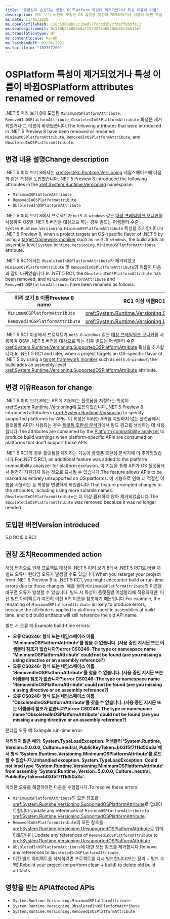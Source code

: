 ```yaml
---
title: '호환성이 손상되는 변경: OSPlatform 특성이 제거되었거나 특성 이름이 바뀜'
description: 미리 보기 버전에 도입된 OS 플랫폼 특성이 제거되었거나 이름이 바뀐 핵심 .NET 라이브러리의 .NET 5 호환성이 손상되는 변경에 관해 알아봅니다.
ms.date: 11/01/2020
ms.openlocfilehash: 118c5360eb02c1b4d57fccbd3b2cfdeff0b9fe12
ms.sourcegitcommit: 9c589b25b005b9a7f87327646020eb85c3b6306f
ms.translationtype: HT
ms.contentlocale: ko-KR
ms.lasthandoff: 03/06/2021
ms.locfileid: "102257260"
---
```

# <a name="osplatform-attributes-renamed-or-removed"></a><span data-ttu-id="fc161-103">OSPlatform 특성이 제거되었거나 특성 이름이 바뀜</span><span class="sxs-lookup"><span data-stu-id="fc161-103">OSPlatform attributes renamed or removed</span></span>

<span data-ttu-id="fc161-104">.NET 5 미리 보기 8에 도입된 `MinimumOSPlatformAttribute`, `RemovedInOSPlatformAttribute`, `ObsoletedInOSPlatformAttribute` 특성은 제거되었거나 그 이름이 바뀌었습니다.</span><span class="sxs-lookup"><span data-stu-id="fc161-104">The following attributes that were introduced in .NET 5 Preview 8 have been removed or renamed: `MinimumOSPlatformAttribute`, `RemovedInOSPlatformAttribute`, and `ObsoletedInOSPlatformAttribute`.</span></span>

## <a name="change-description"></a><span data-ttu-id="fc161-105">변경 내용 설명</span><span class="sxs-lookup"><span data-stu-id="fc161-105">Change description</span></span>

<span data-ttu-id="fc161-106">.NET 5 미리 보기 8에서는 <xref:System.Runtime.Versioning> 네임스페이스에 다음과 같은 특성을 도입했습니다.</span><span class="sxs-lookup"><span data-stu-id="fc161-106">.NET 5 Preview 8 introduced the following attributes in the <xref:System.Runtime.Versioning> namespace:</span></span>

- `MinimumOSPlatformAttribute`
- `RemovedInOSPlatformAttribute`
- `ObsoletedInOSPlatformAttribute`

<span data-ttu-id="fc161-107">.NET 5 미리 보기 8에서 프로젝트가 `net5.0-windows` 같은 [대상 프레임워크 모니커](../../../../standard/frameworks.md)를 사용하여 OS별 .NET 5 버전을 대상으로 하는 경우 빌드는 어셈블리 수준 `System.Runtime.Versioning.MinimumOSPlatformAttribute` 특성을 추가합니다.</span><span class="sxs-lookup"><span data-stu-id="fc161-107">In .NET 5 Preview 8, when a project targets an OS-specific flavor of .NET 5 by using a [target framework moniker](../../../../standard/frameworks.md) such as `net5.0-windows`, the build adds an assembly-level `System.Runtime.Versioning.MinimumOSPlatformAttribute` attribute.</span></span>

<span data-ttu-id="fc161-108">.NET 5 RC1에서는 `ObsoletedInOSPlatformAttribute`가 제거되었고 `MinimumOSPlatformAttribute` 및 `RemovedInOSPlatformAttribute`의 이름이 다음과 같이 바뀌었습니다.</span><span class="sxs-lookup"><span data-stu-id="fc161-108">In .NET 5 RC1, the `ObsoletedInOSPlatformAttribute` has been removed, and `MinimumOSPlatformAttribute` and `RemovedInOSPlatformAttribute` have been renamed as follows:</span></span>

| <span data-ttu-id="fc161-109">미리 보기 8 이름</span><span class="sxs-lookup"><span data-stu-id="fc161-109">Preview 8 name</span></span> | <span data-ttu-id="fc161-110">RC1 이상 이름</span><span class="sxs-lookup"><span data-stu-id="fc161-110">RC1 and later name</span></span> |
| - | - |
| `MinimumOSPlatformAttribute` | <xref:System.Runtime.Versioning.SupportedOSPlatformAttribute> |
| `RemovedInOSPlatformAttribute` | <xref:System.Runtime.Versioning.UnsupportedOSPlatformAttribute> |

<span data-ttu-id="fc161-111">.NET 5 RC1 이상에서 프로젝트가 `net5.0-windows` 같은 [대상 프레임워크 모니커](../../../../standard/frameworks.md)를 사용하여 OS별 .NET 5 버전을 대상으로 하는 경우 빌드는 어셈블리 수준 <xref:System.Runtime.Versioning.SupportedOSPlatformAttribute> 특성을 추가합니다.</span><span class="sxs-lookup"><span data-stu-id="fc161-111">In .NET 5 RC1 and later, when a project targets an OS-specific flavor of .NET 5 by using a [target framework moniker](../../../../standard/frameworks.md) such as `net5.0-windows`, the build adds an assembly-level <xref:System.Runtime.Versioning.SupportedOSPlatformAttribute> attribute.</span></span>

## <a name="reason-for-change"></a><span data-ttu-id="fc161-112">변경 이유</span><span class="sxs-lookup"><span data-stu-id="fc161-112">Reason for change</span></span>

<span data-ttu-id="fc161-113">.NET 5 미리 보기 8에는 API에 지원되는 플랫폼을 지정하는 특성이 <xref:System.Runtime.Versioning>에 도입되었습니다.</span><span class="sxs-lookup"><span data-stu-id="fc161-113">.NET 5 Preview 8 introduced attributes in <xref:System.Runtime.Versioning> to specify supported platforms for APIs.</span></span> <span data-ttu-id="fc161-114">이 특성은 이러한 API를 지원하지 않는 플랫폼에서 플랫폼별 API가 사용되는 경우 [플랫폼 호환성 분석기](../../code-analysis/5.0/ca1416-platform-compatibility-analyzer.md)에서 빌드 경고를 생성하는 데 사용됩니다.</span><span class="sxs-lookup"><span data-stu-id="fc161-114">The attributes are consumed by the [Platform compatibility analyzer](../../code-analysis/5.0/ca1416-platform-compatibility-analyzer.md) to produce build warnings when platform-specific APIs are consumed on platforms that don't support those APIs.</span></span>

<span data-ttu-id="fc161-115">.NET 5 RC1의 경우 플랫폼을 제외하는 기능이 플랫폼 호환성 분석기에 더 추가되었습니다.</span><span class="sxs-lookup"><span data-stu-id="fc161-115">For .NET 5 RC1, an additional feature was added to the platform compatibility analyzer for platform exclusion.</span></span> <span data-ttu-id="fc161-116">이 기능을 통해 API가 OS 플랫폼에서 완전히 지원되지 않는 것으로 표시될 수 있습니다.</span><span class="sxs-lookup"><span data-stu-id="fc161-116">The feature allows APIs to be marked as entirely unsupported on OS platforms.</span></span> <span data-ttu-id="fc161-117">이 기능으로 인해 더 적절한 이름을 사용하는 등 특성을 변경하게 되었습니다.</span><span class="sxs-lookup"><span data-stu-id="fc161-117">That feature prompted changes to the attributes, including using more suitable names.</span></span> <span data-ttu-id="fc161-118">`ObsoletedInOSPlatformAttribute`는 더 이상 필요하지 않아 제거되었습니다.</span><span class="sxs-lookup"><span data-stu-id="fc161-118">The `ObsoletedInOSPlatformAttribute` was removed because it was no longer needed.</span></span>

## <a name="version-introduced"></a><span data-ttu-id="fc161-119">도입된 버전</span><span class="sxs-lookup"><span data-stu-id="fc161-119">Version introduced</span></span>

<span data-ttu-id="fc161-120">5.0 RC1</span><span class="sxs-lookup"><span data-stu-id="fc161-120">5.0 RC1</span></span>

## <a name="recommended-action"></a><span data-ttu-id="fc161-121">권장 조치</span><span class="sxs-lookup"><span data-stu-id="fc161-121">Recommended action</span></span>

<span data-ttu-id="fc161-122">해당 변경으로 인해 프로젝트 대상을 .NET 5 미리 보기 8에서 .NET 5 RC1로 바꿀 때 빌드 오류나 런타임 오류가 발생할 수도 있습니다.</span><span class="sxs-lookup"><span data-stu-id="fc161-122">When you retarget your project from .NET 5 Preview 8 to .NET 5 RC1, you might encounter build or run-time errors due to these changes.</span></span> <span data-ttu-id="fc161-123">예를 들어 `MinimumOSPlatformAttribute`의 이름을 바꾸면 오류가 발생할 수 있습니다. 빌드 시 특성이 플랫폼별 어셈블리에 적용되지만, 이전 빌드 아티팩트가 여전히 이전 API 이름을 참조하기 때문입니다.</span><span class="sxs-lookup"><span data-stu-id="fc161-123">For example, the renaming of `MinimumOSPlatformAttribute` is likely to produce errors, because the attribute is applied to platform-specific assemblies at build time, and old build artifacts will still reference the old API name.</span></span>

<span data-ttu-id="fc161-124">빌드 시 오류 예:</span><span class="sxs-lookup"><span data-stu-id="fc161-124">Example build-time errors:</span></span>

- <span data-ttu-id="fc161-125">**오류 CS0246: 형식 또는 네임스페이스 이름 ‘MinimumOSPlatformAttribute’를 찾을 수 없습니다. (사용 중인 지시문 또는 어셈블리 참조가 없습니까?)**</span><span class="sxs-lookup"><span data-stu-id="fc161-125">**error CS0246: The type or namespace name 'MinimumOSPlatformAttribute' could not be found (are you missing a using directive or an assembly reference?)**</span></span>
- <span data-ttu-id="fc161-126">**오류 CS0246: 형식 또는 네임스페이스 이름 ‘RemovedInOSPlatformAttribute’를 찾을 수 없습니다. (사용 중인 지시문 또는 어셈블리 참조가 없습니까?)**</span><span class="sxs-lookup"><span data-stu-id="fc161-126">**error CS0246: The type or namespace name 'RemovedInOSPlatformAttribute' could not be found (are you missing a using directive or an assembly reference?)**</span></span>
- <span data-ttu-id="fc161-127">**오류 CS0246: 형식 또는 네임스페이스 이름 ‘ObsoletedInOSPlatformAttribute’를 찾을 수 없습니다. (사용 중인 지시문 또는 어셈블리 참조가 없습니까?)**</span><span class="sxs-lookup"><span data-stu-id="fc161-127">**error CS0246: The type or namespace name 'ObsoletedInOSPlatformAttribute' could not be found (are you missing a using directive or an assembly reference?)**</span></span>

<span data-ttu-id="fc161-128">런타임 오류 예:</span><span class="sxs-lookup"><span data-stu-id="fc161-128">Example run-time error:</span></span>

<span data-ttu-id="fc161-129">**처리되지 않은 예외: System.TypeLoadException: 어셈블리 ‘System.Runtime, Version=5.0.0.0, Culture=neutral, PublicKeyToken=b03f5f7f11d50a3a’에서 형식 ‘System.Runtime.Versioning.MinimumOSPlatformAttribute’를 로드할 수 없습니다.**</span><span class="sxs-lookup"><span data-stu-id="fc161-129">**Unhandled exception. System.TypeLoadException: Could not load type 'System.Runtime.Versioning.MinimumOSPlatformAttribute' from assembly 'System.Runtime, Version=5.0.0.0, Culture=neutral, PublicKeyToken=b03f5f7f11d50a3a'.**</span></span>

<span data-ttu-id="fc161-130">이러한 오류를 해결하려면 다음을 수행합니다.</span><span class="sxs-lookup"><span data-stu-id="fc161-130">To resolve these errors:</span></span>

- <span data-ttu-id="fc161-131">`MinimumOSPlatformAttribute`의 모든 참조를 <xref:System.Runtime.Versioning.SupportedOSPlatformAttribute>로 업데이트합니다.</span><span class="sxs-lookup"><span data-stu-id="fc161-131">Update any references of `MinimumOSPlatformAttribute` to <xref:System.Runtime.Versioning.SupportedOSPlatformAttribute>.</span></span>
- <span data-ttu-id="fc161-132">`RemovedInOSPlatformAttribute`의 모든 참조를 <xref:System.Runtime.Versioning.UnsupportedOSPlatformAttribute>로 업데이트합니다.</span><span class="sxs-lookup"><span data-stu-id="fc161-132">Update any references of `RemovedInOSPlatformAttribute` to <xref:System.Runtime.Versioning.UnsupportedOSPlatformAttribute>.</span></span>
- <span data-ttu-id="fc161-133">`ObsoletedInOSPlatformAttribute`에 대한 모든 참조를 제거합니다.</span><span class="sxs-lookup"><span data-stu-id="fc161-133">Remove any references to `ObsoletedInOSPlatformAttribute`.</span></span>
- <span data-ttu-id="fc161-134">이전 빌드 아티팩트를 삭제하려면 프로젝트를 다시 빌드합니다(또는 정리 + 빌드 수행).</span><span class="sxs-lookup"><span data-stu-id="fc161-134">Rebuild your project (or perform clean + build) to delete old build artifacts.</span></span>

## <a name="affected-apis"></a><span data-ttu-id="fc161-135">영향을 받는 API</span><span class="sxs-lookup"><span data-stu-id="fc161-135">Affected APIs</span></span>

- `System.Runtime.Versioning.MinimumOSPlatformAttribute`
- `System.Runtime.Versioning.ObsoletedInOSPlatformAttribute`
- `System.Runtime.Versioning.RemovedInOSPlatformAttribute`

<!--

### Category

Core .NET libraries

### Affected APIs

- `T:System.Runtime.Versioning.MinimumOSPlatformAttribute`
- `T:System.Runtime.Versioning.ObsoletedInOSPlatformAttribute`
- `T:System.Runtime.Versioning.RemovedInOSPlatformAttribute`

-->
